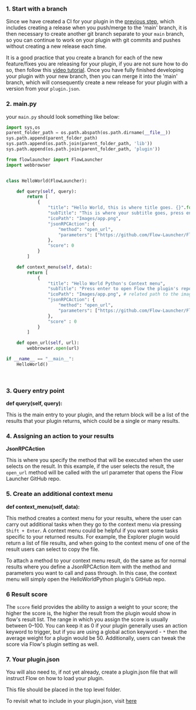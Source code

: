 ### 1. Start with a branch
Since we have created a CI for your plugin in the [previous step](/py-setup-project.md), which includes creating a release when you push/merge to the 'main' branch, it is then necessary to create another git branch separate to your `main` branch, so you can continue to work on your plugin with git commits and pushes without creating a new release each time.

It is a good practice that you create a branch for each of the new feature/fixes you are releasing for your plugin, if you are not sure how to do so, then follow this [video tutorial](https://www.gitkraken.com/learn/git/problems/create-git-branch). Once you have fully finished developing your plugin with your new branch, then you can merge it into the 'main' branch, which will consequently create a new release for your plugin with a version from your `plugin.json`.

### 2. main.py
your `main.py` should look something like below:

```python
import sys,os
parent_folder_path = os.path.abspath(os.path.dirname(__file__))
sys.path.append(parent_folder_path)
sys.path.append(os.path.join(parent_folder_path, 'lib'))
sys.path.append(os.path.join(parent_folder_path, 'plugin'))

from flowlauncher import FlowLauncher
import webbrowser


class HelloWorld(FlowLauncher):

    def query(self, query):
        return [
            {
                "title": "Hello World, this is where title goes. {}".format(('Your query is: ' + query , query)[query == '']),
                "subTitle": "This is where your subtitle goes, press enter to open Flow's url",
                "icoPath": "Images/app.png",
                "jsonRPCAction": {
                    "method": "open_url",
                    "parameters": ["https://github.com/Flow-Launcher/Flow.Launcher"]
                },
                "score": 0
            }
        ]

    def context_menu(self, data):
        return [
            {
                "title": "Hello World Python's Context menu",
                "subTitle": "Press enter to open Flow the plugin's repo in GitHub",
                "icoPath": "Images/app.png", # related path to the image
                "jsonRPCAction": {
                    "method": "open_url",
                    "parameters": ["https://github.com/Flow-Launcher/Flow.Launcher.Plugin.HelloWorldPython"]
                },
                "score" : 0
            }
        ]

    def open_url(self, url):
        webbrowser.open(url)

if __name__ == "__main__":
    HelloWorld()

```

<br>

### 3. Query entry point 
**def query(self, query):**

This is the main entry to your plugin, and the return block will be a list of the results that your plugin returns, which could be a single or many results.  

### 4. Assigning an action to your results  
**JsonRPCAction**

This is where you specify the method that will be executed when the user selects on the result.
In this example, if the user selects the result, the `open_url` method will be called with the url parameter that opens the Flow Launcher GitHub repo.

### 5. Create an additional context menu
**def context_menu(self, data):**

This method creates a context menu for your results, where the user can carry out additional tasks when they go to the context menu via pressing `Shift + Enter`. A context menu could be helpful if you want some tasks specific to your returned results. For example, the Explorer plugin would return a list of file results, and when going to the context menu of one of the result users can select to copy the file.

To attach a method to your context menu result, do the same as for normal results where you define a JsonRPCAction item with the method and parameters you want to call and pass through. In this case, the context menu will simply open the HelloWorldPython plugin's GitHub repo.

### 6 Result score
The `score` field provides the ability to assign a weight to your score; the higher the score is, the higher the result from the plugin would show in flow's result list. The range in which you assign the score is usually between 0–100. You can keep it as 0 if your plugin generally uses an action keyword to trigger, but if you are using a global action keyword - `*` then the average weight for a plugin would be 50. Additionally, users can tweak the score via Flow's plugin setting as well.

### 7. Your plugin.json

You will also need to, if not yet already, create a plugin.json file that will instruct Flow on how to load your plugin.

This file should be placed in the top level folder.

To revisit what to include in your plugin.json, visit [here](/plugin.json.md)
